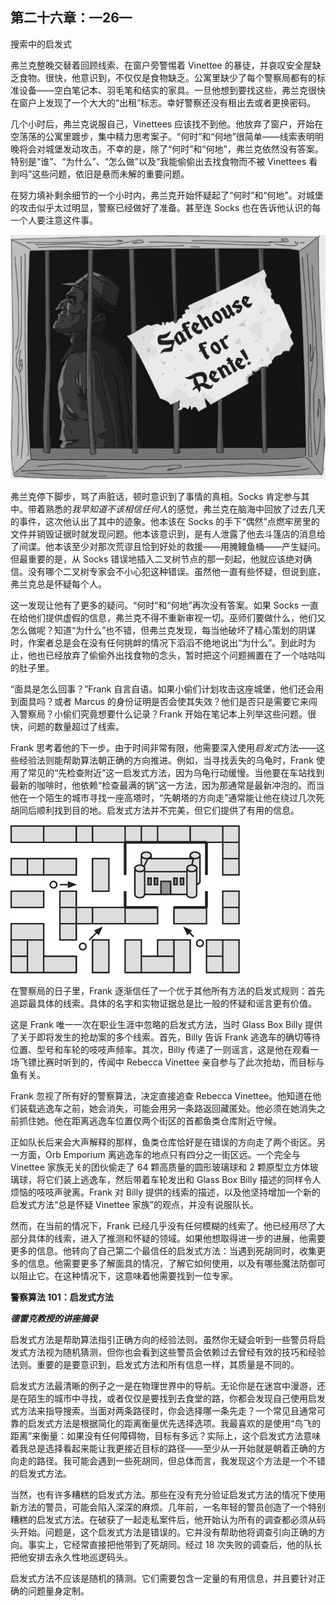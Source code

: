 ## 第二十六章：—26—

搜索中的启发式

弗兰克整晚交替着回顾线索、在窗户旁警惕着 Vinettee 的暴徒，并哀叹安全屋缺乏食物。很快，他意识到，不仅仅是食物缺乏。公寓里缺少了每个警察局都有的标准设备——空白笔记本、羽毛笔和结实的家具。一旦他想到要找这些，弗兰克很快在窗户上发现了一个大大的“出租”标志。幸好警察还没有租出去或者更换密码。

几个小时后，弗兰克说服自己，Vinettees 应该找不到他。他放弃了窗户，开始在空荡荡的公寓里踱步，集中精力思考案子。“何时”和“何地”很简单——线索表明明晚将会对城堡发动攻击。不幸的是，除了“何时”和“何地”，弗兰克依然没有答案。特别是“谁”、“为什么”、“怎么做”以及“我能偷偷出去找食物而不被 Vinettees 看到吗”这些问题，依旧是悬而未解的重要问题。

在努力填补剩余细节的一个小时内，弗兰克开始怀疑起了“何时”和“何地”。对城堡的攻击似乎太过明显，警察已经做好了准备。甚至连 Socks 也在告诉他认识的每一个人要注意这件事。

![image](img/f0208-01.jpg)

弗兰克停下脚步，骂了声脏话，顿时意识到了事情的真相。Socks 肯定参与其中。带着熟悉的*我早知道不该相信任何人*的感觉，弗兰克在脑海中回放了过去几天的事件，这次他认出了其中的迹象。他本该在 Socks 的手下“偶然”点燃牢房里的文件并销毁证据时就发现问题。他本该意识到，是有人泄露了他去斗篷店的消息给了间谍。他本该至少对那次荒谬且恰到好处的救援——用腌鳗鱼桶——产生疑问。但最重要的是，从 Socks 错误地插入二叉树节点的那一刻起，他就应该绝对确信。没有哪个二叉树专家会不小心犯这种错误。虽然他一直有些怀疑，但说到底，弗兰克总是怀疑每个人。

这一发现让他有了更多的疑问。“何时”和“何地”再次没有答案。如果 Socks 一直在给他们提供虚假的信息，弗兰克不得不重新审视一切。巫师们要做什么，他们又怎么做呢？知道“为什么”也不错，但弗兰克发现，每当他破坏了精心策划的阴谋时，作案者总是会在没有任何挑衅的情况下滔滔不绝地说出“为什么”。到此时为止，他也已经放弃了偷偷外出找食物的念头，暂时把这个问题搁置在了一个咕咕叫的肚子里。

“面具是怎么回事？”Frank 自言自语。如果小偷们计划攻击这座城堡，他们还会用到面具吗？或者 Marcus 的身份证明是否会使其失效？他们是否只是需要它来闯入警察局？小偷们究竟想要什么记录？Frank 开始在笔记本上列举这些问题。很快，问题的数量超过了线索。

Frank 思考着他的下一步。由于时间非常有限，他需要深入使用*启发式*方法——这些经验法则能帮助算法朝正确的方向推进。例如，当寻找丢失的乌龟时，Frank 使用了常见的“先检查附近”这一启发式方法，因为乌龟行动缓慢。当他要在车站找到最新的咖啡时，他依赖“检查最满的锅”这一方法，因为那通常是最新冲泡的。而当他在一个陌生的城市寻找一座高塔时，“先朝塔的方向走”通常能让他在绕过几次死胡同后顺利找到目的地。启发式方法并不完美，但它们提供了有用的信息。

![image](img/f0209-01.jpg)

在警察局的日子里，Frank 逐渐信任了一个优于其他所有方法的启发式规则：首先追踪最具体的线索。具体的名字和实物证据总是比一般的怀疑和谣言更有价值。

这是 Frank 唯一一次在职业生涯中忽略的启发式方法，当时 Glass Box Billy 提供了关于即将发生的抢劫案的多个线索。首先，Billy 告诉 Frank 逃逸车的确切等待位置、型号和车轮的吱吱声频率。其次，Billy 传递了一则谣言，这是他在观看一场飞镖比赛时听到的，传闻中 Rebecca Vinettee 亲自参与了此次抢劫，而目标与鱼有关。

Frank 忽视了所有好的警察算法，决定直接追查 Rebecca Vinettee。他知道在他们装载逃逸车之前，她会消失，可能会用另一条路返回藏匿处。他必须在她消失之前抓住她。他在距离逃逸车位置仅两个街区的首都鱼类仓库附近守候。

正如队长后来会大声解释的那样，鱼类仓库恰好是在错误的方向走了两个街区。另一方面，Orb Emporium 离逃逸车的地点只有四分之一街区远。一个完全与 Vinettee 家族无关的团伙偷走了 64 颗高质量的圆形玻璃球和 2 颗原型立方体玻璃球，将它们装上逃逸车，然后带着车轮发出和 Glass Box Billy 描述的同样令人烦恼的吱吱声驶离。Frank 对 Billy 提供的线索的描述，以及他坚持增加一个新的启发式方法“总是怀疑 Vinettee 家族”的观点，并没有说服队长。

然而，在当前的情况下，Frank 已经几乎没有任何模糊的线索了。他已经用尽了大部分具体的线索，进入了推测和怀疑的领域。如果他想取得进一步的进展，他需要更多的信息。他转向了自己第二个最信任的启发式方法：当遇到死胡同时，收集更多的信息。他需要更多了解面具的情况，了解它如何使用，以及有哪些魔法防御可以阻止它。在这种情况下，这意味着他需要找到一位专家。

**警察算法 101：启发式方法**

***德雷克教授的讲座摘录***

启发式方法是帮助算法指引正确方向的经验法则。虽然你无疑会听到一些警员将启发式方法视为随机猜测，但你也会看到这些警员会依赖过去曾经有效的技巧和经验法则。重要的是要意识到，启发式方法和所有信息一样，其质量是不同的。

启发式方法最清晰的例子之一是在物理世界中的导航。无论你是在迷宫中漫游，还是在陌生的城市中寻找，或者仅仅是要找到去食堂的路，你都会发现自己使用启发式方法来指导搜索。当面对两条路径时，你会选择哪一条先走？一个常见且通常可靠的启发式方法是根据简化的距离衡量优先选择选项。我最喜欢的是使用“鸟飞的距离”来衡量：如果没有任何障碍物，目标有多远？实际上，这个启发式方法意味着我总是选择看起来能让我更接近目标的路径——至少从一开始就是朝着正确的方向走的路径。我可能会遇到一些死胡同，但总体而言，我发现这个方法是一个不错的启发式方法。

当然，也有许多糟糕的启发式方法。那些在没有充分验证启发式方法的情况下使用新方法的警员，可能会陷入深深的麻烦。几年前，一名年轻的警员创造了一个特别糟糕的启发式方法。在破获了一起走私案件后，他开始认为所有的调查都必须从码头开始。问题是，这个启发式方法是错误的。它并没有帮助他将调查引向正确的方向。事实上，它经常直接把他带到了死胡同。经过 18 次失败的调查后，他的队长把他安排去永久性地巡逻码头。

启发式方法不应该是随机的猜测。它们需要包含一定量的有用信息，并且要针对正确的问题量身定制。
